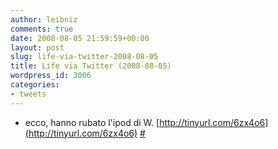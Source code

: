 ```yaml
---
author: leibniz
comments: true
date: 2008-08-05 21:59:59+00:00
layout: post
slug: life-via-twitter-2008-08-05
title: Life via Twitter (2008-08-05)
wordpress_id: 3006
categories:
- tweets
---
```



	
  * ecco,  hanno rubato l'ipod di W.  [http://tinyurl.com/6zx4o6](http://tinyurl.com/6zx4o6) [#](http://twitter.com/leibniz/statuses/878251869)


